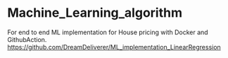 # Machine_Learning_algorithm

For end to end ML implementation for House pricing with Docker and GithubAction.
https://github.com/DreamDeliverer/ML_implementation_LinearRegression
